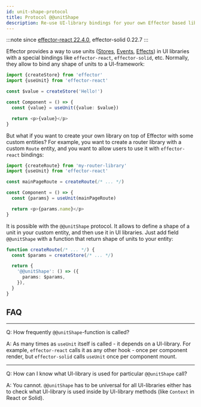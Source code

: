 ```yaml
---
id: unit-shape-protocol
title: Protocol @@unitShape
description: Re-use UI-library bindings for your own Effector based libraries
---
```


:::note since
[effector-react 22.4.0](https://changelog.effector.dev/#effector-react-22-4-0), effector-solid 0.22.7
:::

Effector provides a way to use units ([Stores](/api/effector/Store.md), [Events](/api/effector/Event.md), [Effects](/api/effector/Effect.md)) in UI libraries with a special bindings like `effector-react`, `effector-solid`, etc. Normally, they allow to bind any shape of units to a UI-framework:

```ts
import {createStore} from 'effector'
import {useUnit} from 'effector-react'

const $value = createStore('Hello!')

const Component = () => {
  const {value} = useUnit({value: $value})

  return <p>{value}</p>
}
```

But what if you want to create your own library on top of Effector with some custom entities? For example, you want to create a router library with a custom `Route` entity, and you want to allow users to use it with `effector-react` bindings:

```ts
import {createRoute} from 'my-router-library'
import {useUnit} from 'effector-react'

const mainPageRoute = createRoute(/* ... */)

const Component = () => {
  const {params} = useUnit(mainPageRoute)

  return <p>{params.name}</p>
}
```

It is possible with the `@@unitShape` protocol. It allows to define a shape of a unit in your custom entity, and then use it in UI libraries. Just add field `@@unitShape` with a function that return shape of units to your entity:

```ts
function createRoute(/* ... */) {
  const $params = createStore(/* ... */)

  return {
    '@@unitShape': () => ({
      params: $params,
    }),
  }
}
```

## FAQ

---

Q: How frequently `@@unitShape`-function is called?

A: As many times as `useUnit` itself is called - it depends on a UI-library. For example, `effector-react` calls it as any other hook - once per component render, but `effector-solid` calls `useUnit` once per component mount.

---

Q: How can I know what UI-library is used for particular `@@unitShape` call?

A: You cannot. `@@unitShape` has to be universal for all UI-libraries either has to check what UI-library is used inside by UI-library methods (like `Context` in React or Solid).
